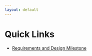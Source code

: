 ```yaml
---
layout: default
---
```


# Quick Links

- [Requirements and Design Milestone](/requirements)
